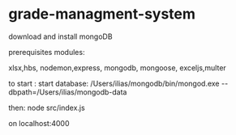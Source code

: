 # grade-managment-system
 
 download and install mongoDB 
 
 
 
prerequisites modules: 

xlsx,hbs, nodemon,express, mongodb, mongoose, exceljs,multer

to start : 
start database:
/Users/ilias/mongodb/bin/mongod.exe --dbpath=/Users/ilias/mongodb-data

then: 
node src/index.js

on localhost:4000
